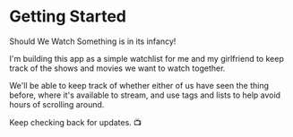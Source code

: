# Getting Started

Should We Watch Something is in its infancy! 

I'm building this app as a simple watchlist for me and my girlfriend to keep track of the shows and movies we want to watch together. 

We'll be able to keep track of whether either of us have seen the thing before, where it's available to stream, and use tags and lists to help avoid hours of scrolling around.

Keep checking back for updates. 📺